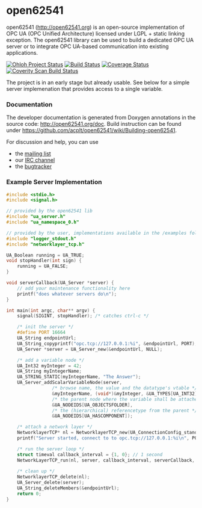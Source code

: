open62541
=========

open62541 (http://open62541.org) is an open-source implementation of OPC UA (OPC Unified Architecture) licensed under LGPL + static linking exception. The open62541 library can be used to build a dedicated OPC UA server or to integrate OPC UA-based communication into existing applications.

[![Ohloh Project Status](https://www.ohloh.net/p/open62541/widgets/project_thin_badge.gif)](https://www.ohloh.net/p/open62541)
[![Build Status](https://travis-ci.org/acplt/open62541.png?branch=master)](https://travis-ci.org/acplt/open62541)
[![Coverage Status](https://coveralls.io/repos/acplt/open62541/badge.png?branch=master)](https://coveralls.io/r/acplt/open62541?branch=master)
[![Coverity Scan Build Status](https://scan.coverity.com/projects/1864/badge.svg)](https://scan.coverity.com/projects/1864)

The project is in an early stage but already usable. See below for a simple server implemenation that provides access to a single variable.

### Documentation
The developer documentation is generated from Doxygen annotations in the source code: http://open62541.org/doc.
Build instruction can be found under https://github.com/acplt/open62541/wiki/Building-open62541.

For discussion and help, you can use
- the [mailing list](https://groups.google.com/d/forum/open62541)
- our [IRC channel](http://webchat.freenode.net/?channels=%23open62541)
- the [bugtracker](https://github.com/acplt/open62541/issues)

### Example Server Implementation
```c
#include <stdio.h>
#include <signal.h>

// provided by the open62541 lib
#include "ua_server.h"
#include "ua_namespace_0.h"

// provided by the user, implementations available in the /examples folder
#include "logger_stdout.h"
#include "networklayer_tcp.h"

UA_Boolean running = UA_TRUE;
void stopHandler(int sign) {
	running = UA_FALSE;
}

void serverCallback(UA_Server *server) {
    // add your maintenance functionality here
    printf("does whatever servers do\n");
}

int main(int argc, char** argv) {
	signal(SIGINT, stopHandler); /* catches ctrl-c */

    /* init the server */
	#define PORT 16664
	UA_String endpointUrl;
	UA_String_copyprintf("opc.tcp://127.0.0.1:%i", &endpointUrl, PORT);
	UA_Server *server = UA_Server_new(&endpointUrl, NULL);

    /* add a variable node */
    UA_Int32 myInteger = 42;
    UA_String myIntegerName;
    UA_STRING_STATIC(myIntegerName, "The Answer");
    UA_Server_addScalarVariableNode(server,
                 /* browse name, the value and the datatype's vtable */
                 &myIntegerName, (void*)&myInteger, &UA_TYPES[UA_INT32],
                 /* the parent node where the variable shall be attached */
                 &UA_NODEIDS[UA_OBJECTSFOLDER],
                 /* the (hierarchical) referencetype from the parent */
                 &UA_NODEIDS[UA_HASCOMPONENT]);

    /* attach a network layer */
	NetworklayerTCP* nl = NetworklayerTCP_new(UA_ConnectionConfig_standard, PORT);
	printf("Server started, connect to to opc.tcp://127.0.0.1:%i\n", PORT);

    /* run the server loop */
	struct timeval callback_interval = {1, 0}; // 1 second
	NetworkLayerTCP_run(nl, server, callback_interval, serverCallback, &running);
    
    /* clean up */
	NetworklayerTCP_delete(nl);
	UA_Server_delete(server);
    UA_String_deleteMembers(&endpointUrl);
	return 0;
}
```
